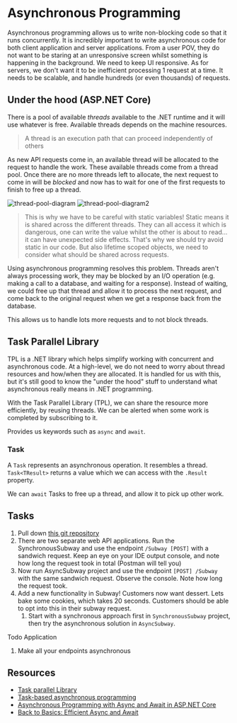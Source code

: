 # Asynchronous Programming
Asynchronous programming allows us to write non-blocking code so that it runs concurrently. 
It is incredibly important to write asynchronous code for both client application and server applications. From a user POV, they do not want to be staring at an unresponsive screen whilst something is happening in the background. We need to keep UI responsive. As for servers, we don't want it to be inefficient processing 1 request at a time. It needs to be scalable, and handle hundreds (or even thousands) of requests.

## Under the hood (ASP.NET Core)
There is a pool of available *threads* available to the .NET runtime and it will use whatever is free. Available threads depends on the machine resources.
> A thread is an execution path that can proceed independently of others

As new API requests come in, an available thread will be allocated to the request to handle the work. These available threads come from a thread pool. Once there are no more threads left to allocate, the next request to come in will be *blocked* and now has to wait for one of the first requests to finish to free up a thread.

![thread-pool-diagram](https://learn.microsoft.com/en-us/archive/msdn-magazine/2014/october/images/dn802603.cleary_figure1_hires(en-us,msdn.10).png)
![thread-pool-diagram2](https://learn.microsoft.com/en-us/archive/msdn-magazine/2014/october/images/dn802603.cleary_figure2_hires(en-us,msdn.10).png)

> This is why we have to be careful with static variables! Static means it is shared across the different threads. They can all access it which is dangerous, one can write the value whilst the other is about to read... it can have unexpected side effects. That's why we should try avoid static in our code. But also lifetime scoped objects, we need to consider what should be shared across requests.

Using asynchronous programming resolves this problem. Threads aren't always processing work, they may be blocked by an I/O operation (e.g. making a call to a database, and waiting for a response). Instead of waiting, we could free up that thread and allow it to process the next request, and come back to the original request when we get a response back from the database.

This allows us to handle lots more requests and to not block threads.

## Task Parallel Library
TPL is a .NET library which helps simplify working with concurrent and asynchronous code. At a high-level, we do not need to worry about thread resources and how/when they are allocated. It is handled for us with this, but it's still good to know the "under the hood" stuff to understand what asynchronous really means in .NET programming.

With the Task Parallel Library (TPL), we can share the resource more efficiently, by reusing threads. We can be alerted when some work is completed by subscribing to it.

Provides us keywords such as `async` and `await`.

### Task
A `Task` represents an asynchronous operation. It resembles a thread. `Task<TResult>` returns a value which we can access with the `.Result` property.

We can `await` Tasks to free up a thread, and allow it to pick up other work.

## Tasks
1. Pull down [this git repository](https://github.com/eFuller96/AsyncSubway.git)
1. There are two separate web API applications. Run the SynchronousSubway and use the endpoint `/Subway [POST]` with a sandwich request. Keep an eye on your IDE output console, and note how long the request took in total (Postman will tell you)
1. Now run AsyncSubway project and use the endpoint `[POST] /Subway` with the same sandwich request. Observe the console. Note how long the request took.
1. Add a new functionality in Subway! Customers now want dessert. Lets bake some cookies, which takes 20 seconds. Customers should be able to opt into this in their subway request.
    1. Start with a synchronous approach first in `SynchronousSubway` project, then try the asynchronous solution in `AsyncSubway`.

Todo Application
1. Make all your endpoints asynchronous

## Resources
- [Task parallel Library](https://learn.microsoft.com/en-us/dotnet/standard/parallel-programming/task-parallel-library-tpl)
- [Task-based asynchronous programming](https://learn.microsoft.com/en-us/dotnet/standard/parallel-programming/task-based-asynchronous-programming)
- [Asynchronous Programming with Async and Await in ASP.NET Core](https://code-maze.com/asynchronous-programming-with-async-and-await-in-asp-net-core/)
- [Back to Basics: Efficient Async and Await](https://www.youtube.com/watch?v=R3u4Gb7mazE)